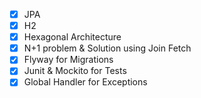 - [x] JPA
- [x] H2
- [x] Hexagonal Architecture
- [x] N+1 problem & Solution using Join Fetch
- [x] Flyway for Migrations
- [x] Junit & Mockito for Tests
- [x] Global Handler for Exceptions
